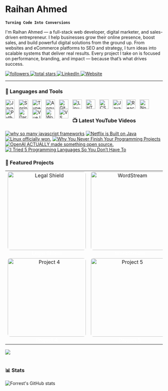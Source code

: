 # Raihan Ahmed

**`Turning Code Into Conversions`**

I'm Raihan Ahmed — a full-stack web developer, digital marketer, and sales-driven entrepreneur. I help businesses grow their online presence, boost sales, and build powerful digital solutions from the ground up. From websites and eCommerce platforms to SEO and strategy, I turn ideas into scalable systems that deliver real results. Every project I take on is focused on performance, branding, and impact — because that’s what drives success.

<p align="left">
  <a href="https://github.com/raihanahmedfaraz?tab=followers">
    <img alt="followers" title="Follow me on GitHub" src="https://custom-icon-badges.demolab.com/github/followers/raihanahmedfaraz?color=236ad3&labelColor=1155ba&style=for-the-badge&logo=github&label=Follow&logoColor=white"/>
  </a>
  <a href="https://github.com/raihanahmedfaraz?tab=repositories&sort=stargazers">
    <img alt="total stars" title="Total stars on GitHub" src="https://custom-icon-badges.demolab.com/github/stars/raihanahmedfaraz?color=55960c&style=for-the-badge&labelColor=488207&logo=star"/>
  </a>
  <a href="https://www.linkedin.com/in/raihanahmedfaraz/">
    <img alt="LinkedIn" title="Connect on LinkedIn" src="https://custom-icon-badges.demolab.com/badge/-LinkedIn-0A66C2?style=for-the-badge&logo=linkedin&logoColor=white"/>
  </a>
  <a href="https://raihanahmed.info">
    <img alt="Website" title="Visit My Website" src="https://custom-icon-badges.demolab.com/badge/-Portfolio-000?style=for-the-badge&logo=web&logoColor=white"/>
  </a>
</p>

---

### 🧰 Languages and Tools

<img align="left" alt="Java" width="30px" style="padding-right:10px;" src="https://cdn.jsdelivr.net/gh/devicons/devicon/icons/java/java-original.svg"/>
<img align="left" alt="Spring" width="30px" style="padding-right:10px;" src="https://cdn.jsdelivr.net/gh/devicons/devicon/icons/spring/spring-original.svg" />
<img align="left" alt="TypeScript" width="30px" style="padding-right:10px;" src="https://cdn.jsdelivr.net/gh/devicons/devicon/icons/typescript/typescript-plain.svg" />
<img align="left" alt="Angular" width="30px" style="padding-right:10px;" src="https://cdn.jsdelivr.net/gh/devicons/devicon/icons/angularjs/angularjs-plain.svg" />
<img align="left" alt="Git" width="30px" style="padding-right:10px;" src="https://cdn.jsdelivr.net/gh/devicons/devicon/icons/git/git-original.svg" />
<img align="left" alt="Linux" width="30px" style="padding-right:10px;" src="https://cdn.jsdelivr.net/gh/devicons/devicon/icons/linux/linux-original.svg" />
<img align="left" alt="HTML" width="30px" style="padding-right:10px;" src="https://cdn.jsdelivr.net/gh/devicons/devicon/icons/html5/html5-plain.svg" />
<img align="left" alt="CSS" width="30px" style="padding-right:10px;" src="https://cdn.jsdelivr.net/gh/devicons/devicon/icons/css3/css3-plain.svg" />
<img align="left" alt="JavaScript" width="30px" style="padding-right:10px;" src="https://cdn.jsdelivr.net/gh/devicons/devicon/icons/javascript/javascript-plain.svg" />
<img align="left" alt="React" width="30px" style="padding-right:10px;" src="https://cdn.jsdelivr.net/gh/devicons/devicon/icons/react/react-original.svg" />
<img align="left" alt="NodeJS" width="30px" style="padding-right:10px;" src="https://cdn.jsdelivr.net/gh/devicons/devicon/icons/nodejs/nodejs-original.svg" />
<img align="left" alt="Python" width="30px" style="padding-right:10px;" src="https://cdn.jsdelivr.net/gh/devicons/devicon/icons/python/python-plain.svg" />
<img align="left" alt="Dart" width="30px" style="padding-right:10px;" src="https://cdn.jsdelivr.net/gh/devicons/devicon/icons/dart/dart-original.svg" />
<img align="left" alt="VueJS" width="30px" style="padding-right:10px;" src="https://cdn.jsdelivr.net/gh/devicons/devicon/icons/vuejs/vuejs-original.svg" />
<img align="left" alt="WordPress" width="30px" style="padding-right:10px;" src="https://cdn.jsdelivr.net/gh/devicons/devicon/icons/wordpress/wordpress-plain.svg" />
<img align="left" alt="VS Code" width="30px" style="padding-right:10px;" src="https://cdn.jsdelivr.net/gh/devicons/devicon/icons/vscode/vscode-original.svg" />
<br />

#

### 📺 Latest YouTube Videos

<!-- BEGIN YOUTUBE-CARDS -->
[![why so many javascript frameworks](https://ytcards.demolab.com/?id=gNta-P4Vf7Q&title=why+so+many+javascript+frameworks&lang=en&timestamp=1747162837&background_color=%230d1117&title_color=%23ffffff&stats_color=%23dedede&max_title_lines=1&width=250&border_radius=5&duration=509 "why so many javascript frameworks")](https://www.youtube.com/watch?v=gNta-P4Vf7Q)
[![Netflix is Built on Java](https://ytcards.demolab.com/?id=sMPMiy0NsUs&title=Netflix+is+Built+on+Java&lang=en&timestamp=1746795687&background_color=%230d1117&title_color=%23ffffff&stats_color=%23dedede&max_title_lines=1&width=250&border_radius=5&duration=813 "Netflix is Built on Java")](https://www.youtube.com/watch?v=sMPMiy0NsUs)
[![Linux officially won.](https://ytcards.demolab.com/?id=AOs_iA1wJcM&title=Linux+officially+won.&lang=en&timestamp=1745959930&background_color=%230d1117&title_color=%23ffffff&stats_color=%23dedede&max_title_lines=1&width=250&border_radius=5&duration=3036 "Linux officially won.")](https://www.youtube.com/watch?v=AOs_iA1wJcM)
[![Why You Never Finish Your Programming Projects](https://ytcards.demolab.com/?id=KIi0FOP9Qe4&title=Why+You+Never+Finish+Your+Programming+Projects&lang=en&timestamp=1745850613&background_color=%230d1117&title_color=%23ffffff&stats_color=%23dedede&max_title_lines=1&width=250&border_radius=5&duration=649 "Why You Never Finish Your Programming Projects")](https://www.youtube.com/watch?v=KIi0FOP9Qe4)
[![OpenAI ACTUALLY made something open source.](https://ytcards.demolab.com/?id=t3GQiZMLPUg&title=OpenAI+ACTUALLY+made+something+open+source.&lang=en&timestamp=1744928104&background_color=%230d1117&title_color=%23ffffff&stats_color=%23dedede&max_title_lines=1&width=250&border_radius=5&duration=587 "OpenAI ACTUALLY made something open source.")](https://www.youtube.com/watch?v=t3GQiZMLPUg)
[![I Tried 5 Programming Languages So You Don’t Have To](https://ytcards.demolab.com/?id=7OPLE0cF8JU&title=I+Tried+5+Programming+Languages+So+You+Don%E2%80%99t+Have+To&lang=en&timestamp=1744902011&background_color=%230d1117&title_color=%23ffffff&stats_color=%23dedede&max_title_lines=1&width=250&border_radius=5&duration=398 "I Tried 5 Programming Languages So You Don’t Have To")](https://www.youtube.com/watch?v=7OPLE0cF8JU)
<!-- END YOUTUBE-CARDS -->


### 💼 Featured Projects

<table>
  <!-- Row 1 -->
  <tr>
    <td align="center" width="260">
      <a href="https://your-live-link.com" target="_blank">
        <img src="https://raihanahmed.info/wp-content/uploads/2024/11/479_1x_shots_so.png" width="250" style="border-radius:8px;" alt="Legal Shield"/>
      </a><br/>
      <b style="color:white;">Legal Shield</b>
    </td>
    <td align="center" width="260">
      <a href="https://your-project-2.com" target="_blank">
        <img src="https://raihanahmed.info/wp-content/uploads/2024/11/38_1x_shots_so.png" width="250" style="border-radius:8px;" alt="WordStream"/>
      </a><br/>
      <b style="color:white;">WordStream</b>
    </td>
    <td align="center" width="260">
      <a href="https://your-project-3.com" target="_blank">
        <img src="https://raihanahmed.info/wp-content/uploads/2024/11/76_1x_shots_so.png" width="250" style="border-radius:8px;" alt="AWMA"/>
      </a><br/>
      <b style="color:white;">AWMA</b>
    </td>
  </tr>

  <!-- Row 2 -->
  <tr>
    <td align="center" width="260">
      <a href="https://your-project-4.com" target="_blank">
        <img src="https://via.placeholder.com/250x150.png?text=Project+4" width="250" style="border-radius:8px;" alt="Project 4"/>
      </a><br/>
      <b style="color:white;">Project 4</b>
    </td>
    <td align="center" width="260">
      <a href="https://your-project-5.com" target="_blank">
        <img src="https://via.placeholder.com/250x150.png?text=Project+5" width="250" style="border-radius:8px;" alt="Project 5"/>
      </a><br/>
      <b style="color:white;">Project 5</b>
    </td>
    <td align="center" width="260">
      <a href="https://your-project-6.com" target="_blank">
        <img src="https://via.placeholder.com/250x150.png?text=Project+6" width="250" style="border-radius:8px;" alt="Project 6"/>
      </a><br/>
      <b style="color:white;">Project 6</b>
    </td>
  </tr>
</table>


[<img src="https://custom-icon-badges.demolab.com/badge/-Subscribe%20For%20More-red?style=for-the-badge&logo=video&logoColor=white"/>](https://www.youtube.com/c/fknight?sub_confirmation=1)

#

### 📊 Stats

![Forrest's GitHub stats](https://github-readme-stats.vercel.app/api?username=forrestknight&show_icons=true&theme=gruvbox)

<!-- ![GitHub Streak](https://streak-stats.demolab.com?user=ForrestKnight&theme=gruvbox&border_radius=4.5) -->

#
<!--
<details>
 <summary><h3>👨‍💻 Forrest's Coding Journey</h3></summary>
   I started my coding journey as a naive computer science student with a passion to learn everything I could about this programming world - code, unix, linux, theory. And all the while, teaching myself iOS development with a dream to build my own app, but that soon got overshadowed by my desire to excel in Java. A desire that landed me a full-stack software engineering job upon graduation. However, I had another desire I had been pursuing throughout this time - YouTube content creation. I eventually ended up quitting my software engineering job to pursue YouTube full-time, and that has been my focus ever since. But there's something that's always bothered me about my journey - abandoning my dream of building my own app to pursue the safe route, a job. Now I've already taken the leap away from that safety net into this uncomfortable, unexplored world that it being a creator. And it worked out, but again, it became comfortable. It's easier to create a video than go out on a ledge and build my own product. I do have to eat, at the end of the day, but I think it's time. It's time to get uncomfortable again. I have a burning desire to get back on the horse, and fulfill that dream younger me had of building my own app, my own product. And in order to do that, I'll be implmementing a few measures to streamline my YouTube content to focus more time on fulfilling that dream - a dream that I'll be ready to tackle in 2023 due to the measure I'm putting in place now until the end of 2022. Don't wait up, because I'm coming.
-->
[website]: https://fkcodes.com
[youtube]: https://youtube.com/fknight
